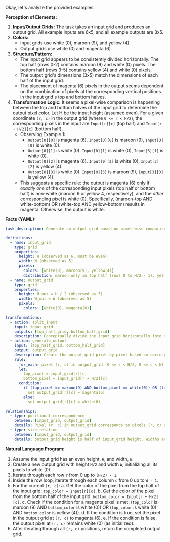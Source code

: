 Okay, let's analyze the provided examples.

**Perception of Elements:**

1.  **Input/Output Grids:** The task takes an input grid and produces an output grid. All example inputs are 6x5, and all example outputs are 3x5.
2.  **Colors:**
    *   Input grids use white (0), maroon (9), and yellow (4).
    *   Output grids use white (0) and magenta (6).
3.  **Structure/Pattern:**
    *   The input grid appears to be consistently divided horizontally. The top half (rows 0-2) contains maroon (9) and white (0) pixels. The bottom half (rows 3-5) contains yellow (4) and white (0) pixels.
    *   The output grid's dimensions (3x5) match the dimensions of each half of the input grid.
    *   The placement of magenta (6) pixels in the output seems dependent on the combination of pixels at the corresponding vertical positions in the input grid's top and bottom halves.
4.  **Transformation Logic:** It seems a pixel-wise comparison is happening between the top and bottom halves of the input grid to determine the output pixel color. Let H be the input height (assumed even). For a given coordinate `(r, c)` in the output grid (where `0 <= r < H/2`), the corresponding pixels in the input are `Input[r][c]` (top half) and `Input[r + H/2][c]` (bottom half).
    *   Observing Example 1:
        *   `Output[0][0]` is magenta (6). `Input[0][0]` is maroon (9), `Input[3][0]` is white (0).
        *   `Output[0][1]` is white (0). `Input[0][1]` is white (0), `Input[3][1]` is white (0).
        *   `Output[0][2]` is magenta (6). `Input[0][2]` is white (0), `Input[3][2]` is yellow (4).
        *   `Output[0][3]` is white (0). `Input[0][3]` is maroon (9), `Input[3][3]` is yellow (4).
    *   This suggests a specific rule: the output is magenta (6) only if *exactly one* of the corresponding input pixels (top half or bottom half) is non-white (maroon 9 or yellow 4, respectively), and the *other* corresponding pixel is white (0). Specifically, (maroon-top AND white-bottom) OR (white-top AND yellow-bottom) results in magenta. Otherwise, the output is white.

**Facts (YAML):**


```yaml
task_description: Generate an output grid based on pixel-wise comparison between the top and bottom halves of the input grid.

definitions:
  - name: input_grid
    type: grid
    properties:
      height: H (observed as 6, must be even)
      width: W (observed as 5)
      pixels:
        colors: [white(0), maroon(9), yellow(4)]
        distribution: maroon only in top half (rows 0 to H/2 - 1), yellow only in bottom half (rows H/2 to H - 1)
  - name: output_grid
    type: grid
    properties:
      height: H_out = H / 2 (observed as 3)
      width: W_out = W (observed as 5)
      pixels:
        colors: [white(0), magenta(6)]

transformations:
  - action: split_input
    input: input_grid
    outputs: [top_half_grid, bottom_half_grid]
    description: Conceptually divide the input_grid horizontally into two subgrids of equal height (H/2 x W).
  - action: generate_output
    input: [top_half_grid, bottom_half_grid]
    output: output_grid
    description: Create the output grid pixel by pixel based on corresponding pixels from the input halves.
    rule:
      for_each: pixel (r, c) in output_grid (0 <= r < H/2, 0 <= c < W)
      let:
        top_pixel = input_grid[r][c]
        bottom_pixel = input_grid[r + H/2][c]
      condition:
        if (top_pixel == maroon(9) AND bottom_pixel == white(0)) OR (top_pixel == white(0) AND bottom_pixel == yellow(4)):
          set output_grid[r][c] = magenta(6)
        else:
          set output_grid[r][c] = white(0)

relationships:
  - type: positional_correspondence
    between: [input_grid, output_grid]
    details: Pixel (r, c) in output_grid corresponds to pixels (r, c) and (r + H/2, c) in input_grid.
  - type: size_relation
    between: [input_grid, output_grid]
    details: output_grid height is half of input_grid height. Widths are equal.
```


**Natural Language Program:**

1.  Assume the input grid has an even height, `H`, and width, `W`.
2.  Create a new output grid with height `H/2` and width `W`, initializing all its pixels to white (0).
3.  Iterate through each row `r` from 0 up to `(H/2) - 1`.
4.  Inside the row loop, iterate through each column `c` from 0 up to `W - 1`.
5.  For the current `(r, c)`:
    a.  Get the color of the pixel from the top half of the input grid: `top_color = Input[r][c]`.
    b.  Get the color of the pixel from the bottom half of the input grid: `bottom_color = Input[r + H/2][c]`.
    c.  Check if the condition for a magenta pixel is met: (`top_color` is maroon (9) AND `bottom_color` is white (0)) OR (`top_color` is white (0) AND `bottom_color` is yellow (4)).
    d.  If the condition is true, set the pixel in the output grid at `(r, c)` to magenta (6).
    e.  If the condition is false, the output pixel at `(r, c)` remains white (0) (as initialized).
6.  After iterating through all `(r, c)` positions, return the completed output grid.